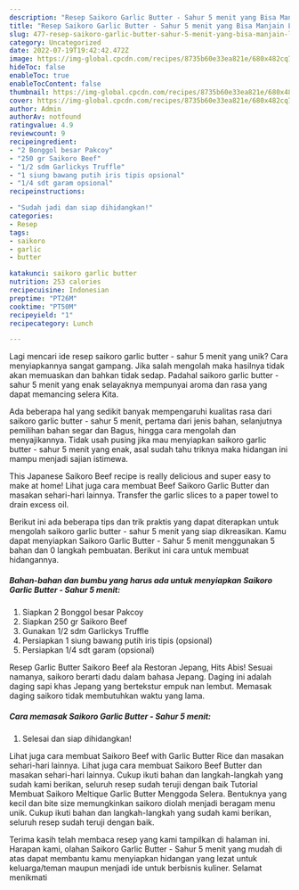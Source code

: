 ```yaml
---
description: "Resep Saikoro Garlic Butter - Sahur 5 menit yang Bisa Manjain Lidah"
title: "Resep Saikoro Garlic Butter - Sahur 5 menit yang Bisa Manjain Lidah"
slug: 477-resep-saikoro-garlic-butter-sahur-5-menit-yang-bisa-manjain-lidah
category: Uncategorized
date: 2022-07-19T19:42:42.472Z
image: https://img-global.cpcdn.com/recipes/8735b60e33ea821e/680x482cq70/saikoro-garlic-butter-sahur-5-menit-foto-resep-utama.jpg
hideToc: false
enableToc: true
enableTocContent: false
thumbnail: https://img-global.cpcdn.com/recipes/8735b60e33ea821e/680x482cq70/saikoro-garlic-butter-sahur-5-menit-foto-resep-utama.jpg
cover: https://img-global.cpcdn.com/recipes/8735b60e33ea821e/680x482cq70/saikoro-garlic-butter-sahur-5-menit-foto-resep-utama.jpg
author: Admin
authorAv: notfound
ratingvalue: 4.9
reviewcount: 9
recipeingredient:
- "2 Bonggol besar Pakcoy"
- "250 gr Saikoro Beef"
- "1/2 sdm Garlickys Truffle"
- "1 siung bawang putih iris tipis opsional"
- "1/4 sdt garam opsional"
recipeinstructions:

- "Sudah jadi dan siap dihidangkan!"
categories:
- Resep
tags:
- saikoro
- garlic
- butter

katakunci: saikoro garlic butter 
nutrition: 253 calories
recipecuisine: Indonesian
preptime: "PT26M"
cooktime: "PT50M"
recipeyield: "1"
recipecategory: Lunch

---
```





Lagi mencari ide resep saikoro garlic butter - sahur 5 menit yang unik? Cara menyiapkannya sangat gampang. Jika salah mengolah maka hasilnya tidak akan memuaskan dan bahkan tidak sedap. Padahal saikoro garlic butter - sahur 5 menit yang enak selayaknya mempunyai aroma dan rasa yang dapat memancing selera Kita.





Ada beberapa hal yang sedikit banyak mempengaruhi kualitas rasa dari saikoro garlic butter - sahur 5 menit, pertama dari jenis bahan, selanjutnya pemilihan bahan segar dan Bagus, hingga cara mengolah dan menyajikannya. Tidak usah pusing jika mau menyiapkan saikoro garlic butter - sahur 5 menit yang enak,      asal sudah tahu triknya maka hidangan ini mampu menjadi sajian istimewa.














This Japanese Saikoro Beef recipe is really delicious and super easy to make at home! Lihat juga cara membuat Beef Saikoro Garlic Butter dan masakan sehari-hari lainnya. Transfer the garlic slices to a paper towel to drain excess oil.






Berikut ini ada beberapa tips dan trik praktis yang dapat diterapkan untuk mengolah saikoro garlic butter - sahur 5 menit yang siap dikreasikan. Kamu dapat menyiapkan Saikoro Garlic Butter - Sahur 5 menit menggunakan 5 bahan dan 0 langkah pembuatan. Berikut ini cara untuk membuat hidangannya.

<!--inarticleads1-->

##### Bahan-bahan dan bumbu yang harus ada untuk menyiapkan Saikoro Garlic Butter - Sahur 5 menit:

1. Siapkan 2 Bonggol besar Pakcoy
1. Siapkan 250 gr Saikoro Beef
1. Gunakan 1/2 sdm Garlickys Truffle
1. Persiapkan 1 siung bawang putih iris tipis (opsional)
1. Persiapkan 1/4 sdt garam (opsional)


Resep Garlic Butter Saikoro Beef ala Restoran Jepang, Hits Abis! Sesuai namanya, saikoro berarti dadu dalam bahasa Jepang. Daging ini adalah daging sapi khas Jepang yang bertekstur empuk nan lembut. Memasak daging saikoro tidak membutuhkan waktu yang lama. 

<!--inarticleads2-->

##### Cara memasak Saikoro Garlic Butter - Sahur 5 menit:


1. Selesai dan siap dihidangkan!

Lihat juga cara membuat Saikoro Beef with Garlic Butter Rice dan masakan sehari-hari lainnya. Lihat juga cara membuat Saikoro Beef Butter dan masakan sehari-hari lainnya. Cukup ikuti bahan dan langkah-langkah yang sudah kami berikan, seluruh resep sudah teruji dengan baik Tutorial Membuat Saikoro Meltique Garlic Butter Menggoda Selera. Bentuknya yang kecil dan bite size memungkinkan saikoro diolah menjadi beragam menu unik. Cukup ikuti bahan dan langkah-langkah yang sudah kami berikan, seluruh resep sudah teruji dengan baik. 

Terima kasih telah membaca resep yang kami tampilkan di halaman ini. Harapan kami, olahan Saikoro Garlic Butter - Sahur 5 menit yang mudah di atas dapat membantu kamu menyiapkan hidangan yang lezat untuk keluarga/teman maupun menjadi ide untuk berbisnis kuliner. Selamat menikmati
